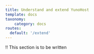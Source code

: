 ```yaml
---
title: Understand and extend YunoHost
template: docs
taxonomy:
    category: docs
routes:
  default: '/extend'
---
```


!! This section is to be written
